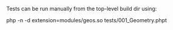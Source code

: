 Tests can be run manually from the top-level build dir using:


   php -n -d extension=modules/geos.so tests/001_Geometry.phpt
